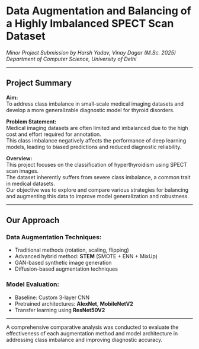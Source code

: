 # Data Augmentation and Balancing of a Highly Imbalanced SPECT Scan Dataset

*Minor Project Submission by Harsh Yadav, Vinay Dagar (M.Sc. 2025)*  
*Department of Computer Science, University of Delhi*

---

## Project Summary

**Aim:**  
To address class imbalance in small-scale medical imaging datasets and develop a more generalizable diagnostic model for thyroid disorders.

**Problem Statement:**  
Medical imaging datasets are often limited and imbalanced due to the high cost and effort required for annotation.  
This class imbalance negatively affects the performance of deep learning models, leading to biased predictions and reduced diagnostic reliability.

**Overview:**  
This project focuses on the classification of hyperthyroidism using SPECT scan images.  
The dataset inherently suffers from severe class imbalance, a common trait in medical datasets.  
Our objective was to explore and compare various strategies for balancing and augmenting this data to improve model generalization and robustness.

---

##  Our Approach

### Data Augmentation Techniques:
- Traditional methods (rotation, scaling, flipping)  
- Advanced hybrid method: **STEM** (SMOTE + ENN + MixUp)  
- GAN-based synthetic image generation  
- Diffusion-based augmentation techniques  

### Model Evaluation:
- Baseline: Custom 3-layer CNN  
- Pretrained architectures: **AlexNet**, **MobileNetV2**  
- Transfer learning using **ResNet50V2**

---

A comprehensive comparative analysis was conducted to evaluate the effectiveness of each augmentation method and model architecture in addressing class imbalance and improving diagnostic accuracy.
